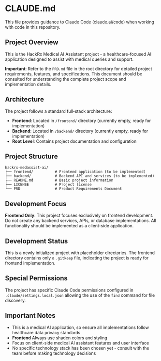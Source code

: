 # CLAUDE.md

This file provides guidance to Claude Code (claude.ai/code) when working with code in this repository.

## Project Overview

This is the HackRx Medical AI Assistant project - a healthcare-focused AI application designed to assist with medical queries and support.

**Important**: Refer to the `PRD.md` file in the root directory for detailed project requirements, features, and specifications. This document should be consulted for understanding the complete project scope and implementation details.

## Architecture

The project follows a standard full-stack architecture:

- **Frontend**: Located in `/frontend/` directory (currently empty, ready for implementation)
- **Backend**: Located in `/backend/` directory (currently empty, ready for implementation)
- **Root Level**: Contains project documentation and configuration

## Project Structure

```
hackrx-medassist-ai/
├── frontend/          # Frontend application (to be implemented)
├── backend/           # Backend API and services (to be implemented)
├── README.md          # Basic project information
├── LICENSE            # Project license
└── PRD                # Product Requirements Document
```

## Development Focus

**Frontend Only**: This project focuses exclusively on frontend development. Do not create any backend services, APIs, or database implementations. All functionality should be implemented as a client-side application.

## Development Status

This is a newly initialized project with placeholder directories. The frontend directory contains only a `.gitkeep` file, indicating the project is ready for frontend implementation.

## Special Permissions

The project has specific Claude Code permissions configured in `.claude/settings.local.json` allowing the use of the `find` command for file discovery.

## Important Notes

- This is a medical AI application, so ensure all implementations follow healthcare data privacy standards
- **Frontend** Always use shadcn colors and styling
- Focus on client-side medical AI assistant features and user interface
- No specific technology stack has been chosen yet - consult with the team before making technology decisions